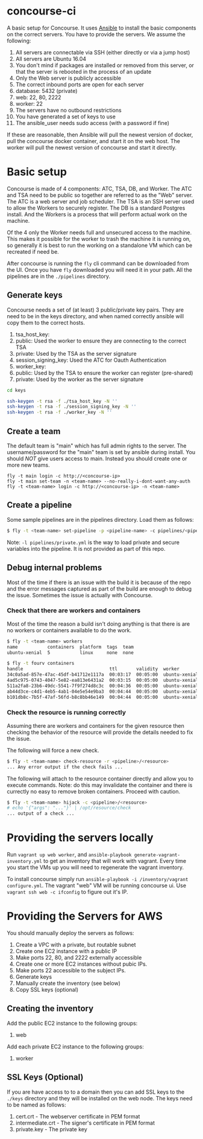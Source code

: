# concourse-ci

A basic setup for Concourse.  It uses [Ansible](https://www.ansible.com/) to install the basic components on the correct servers.  You have to provide the servers.  We assume the following:

1. All servers are connectable via SSH (either directly or via a jump host)
2. All servers are Ubuntu 16.04
3. You don't mind if packages are installed or removed from this server, or that the server is rebooted in the process of an update
4. Only the Web server is publicly accessible
5. The correct inbound ports are open for each server
  1. database: 5432 (private)
  2. web: 22, 80, 2222
  3. worker: 22
6. The servers have no outbound restrictions
7. You have generated a set of keys to use
8. The ansible_user needs sudo access (with a password if fine)

If these are reasonable, then Ansible will pull the newest version of docker, pull the concourse docker container, and start it on the web host.  The worker will pull the newest version of concourse and start it directly.

# Basic setup

Concourse is made of 4 components: ATC, TSA, DB, and Worker.  The ATC and TSA need to be public so together are referred to as the "Web" server.  The ATC is a web server and job scheduler.  The TSA is an SSH server used to allow the Workers to securely register.  The DB is a standard Postgres install.  And the Workers is a process that will perform actual work on the machine.

Of the 4 only the Worker needs full and unsecured access to the machine.  This makes it possible for the worker to trash the machine it is running on, so generally it is best to run the working on a standalone VM which can be recreated if need be.

After concourse is running the `fly` cli command can be downloaded from the UI.  Once you have `fly` downloaded you will need it in your path.  All the pipelines are in the `./pipelines` directory.

## Generate keys

Concourse needs a set of (at least) 3 public/private key pairs.  They are need to be in the keys directory, and when named correctly ansible will copy them to the correct hosts.

1. tsa_host_key:
  1. public:  Used the worker to ensure they are connecting to the correct TSA
  2. private: Used by the TSA as the server signature
2. session_signing_key:  Used the ATC for Oauth Authentication
3. worker_key:
  1. public:  Used by the TSA to ensure the worker can register (pre-shared)
  2. private: Used by the worker as the server signature

```bash
cd keys

ssh-keygen -t rsa -f ./tsa_host_key -N ''
ssh-keygen -t rsa -f ./session_signing_key -N ''
ssh-keygen -t rsa -f ./worker_key -N ''
```

## Create a team

The default team is "main" which has full admin rights to the server.  The username/password for the "main" team is set by ansible during install.  You should *NOT* give users access to main.  Instead you should create one or more new teams.

```
fly -t main login -c http://<concourse-ip>
fly -t main set-team -n <team-name> --no-really-i-dont-want-any-auth
fly -t <team-name> login -c http://<concourse-ip> -n <team-name>
```

## Create a pipeline

Some sample pipelines are in the pipelines directory.  Load them as follows:

```bash
$ fly -t <team-name> set-pipeline -p <pipeline-name> -c pipelines/<pipeline-to-load>.yml -l pipelines/private.yml
```

Note: `-l pipelines/private.yml` is the way to load private and secure variables into the pipeline.  It is not provided as part of this repo.

## Debug internal problems

Most of the time if there is an issue with the build it is because of the repo and the error messages captured as part of the build are enough to debug the issue.  Sometimes the issue is actually with Concourse.

### Check that there are workers and containers

Most of the time the reason a build isn't doing anything is that there is are no workers or containers available to do the work.

```bash
$ fly -t <team-name> workers
name           containers  platform  tags  team
ubuntu-xenial  5           linux     none  none

$ fly -t fourv containers
handle                                ttl       validity  worker         pipeline   job                build #  build id  type   name               attempt
34c0a5ad-857e-47ac-45df-b41712e1117a  00:03:17  00:05:00  ubuntu-xenial  sample-pr  none               none     none      get    concourse-pr-test  n/a
4ad5c975-0743-4047-5e82-ea813e6431a2  00:03:15  00:05:00  ubuntu-xenial  sample-pr  none               none     none      check  concourse-pr-test  n/a
511a2fa8-23b6-49dc-5541-7f9f274d8c3c  00:04:36  00:05:00  ubuntu-xenial  sample-pr  none               none     none      check  concourse-pr-test  n/a
ab44d3ce-c4d1-4eb5-4ab1-04e5e54e9ba3  00:04:44  00:05:00  ubuntu-xenial  sample-pr  concourse-pr-test  1        1         get    concourse-pr-test  n/a
b101db8c-7b5f-47af-56fd-b8c8bb46e149  00:04:44  00:05:00  ubuntu-xenial  sample-pr  concourse-pr-test  1        1         check  concourse-pr-test  n/a
```

### Check the resource is running correctly

Assuming there are workers and containers for the given resource then checking the behavior of the resource will provide the details needed to fix the issue.  

The following will force a new check.

```bash
$ fly -t <team-name> check-resource -r <pipeline>/<resource>
... Any error output if the check fails ...
```

The following will attach to the resource container directly and allow you to execute commands.  Note: do this may invalidate the container and there is currectly no easy to remove broken containers.  Proceed with caution.

```bash
$ fly -t <team-name> hijack -c <pipeline>/<resource>
# echo '{"args": "..."}' | /opt/resource/check
... output of a check ...
```

# Providing the servers locally

Run `vagrant up web worker`, and `ansible-playbook generate-vagrant-inventory.yml` to get an inventory that will work with vagrant.  Every time you start the VMs up you will need to regenerate the vagrant inventory.

To install concourse simply run `ansible-playbook -i /inventory/vagrant configure.yml`.  The vagrant "web" VM will be running concourse ui.  Use `vagrant ssh web -c ifconfig` to figure out it's IP.

# Providing the Servers for AWS

You should manually deploy the servers as follows:

1. Create a VPC with a private, but routable subnet
2. Create one EC2 instance with a public IP
  1. Make ports 22, 80, and 2222 externally accessible
3. Create one or more EC2 instances without pubic IPs.
  1. Make ports 22 accessible to the subject IPs.
4. Generate keys
5. Manually create the inventory (see below)
6. Copy SSL keys (optional)

## Creating the inventory

Add the public EC2 instance to the following groups:
1. web

Add each private EC2 instance to the following groups:
1. worker

## SSL Keys (Optional)

If you are have access to to a domain then you can add SSL keys to the `./keys` directory and they will be installed on the web node.  The keys need to be named as follows:

1. cert.crt - The webserver certificate in PEM format
2. intermediate.crt - The signer's certificate in PEM format
3. private.key - The private key

